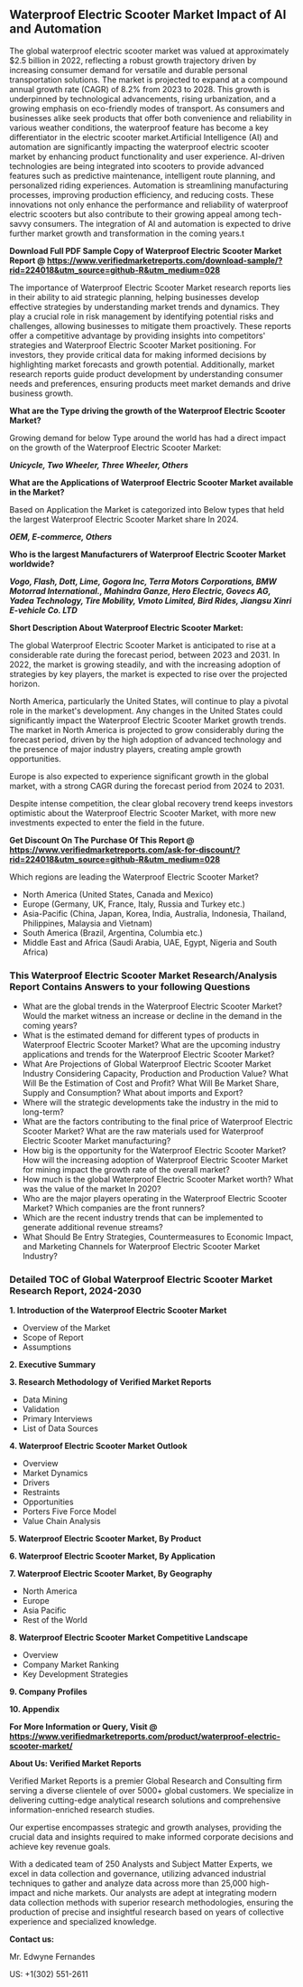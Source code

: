 <h2>Waterproof Electric Scooter Market Impact of AI and Automation</h2>The global waterproof electric scooter market was valued at approximately $2.5 billion in 2022, reflecting a robust growth trajectory driven by increasing consumer demand for versatile and durable personal transportation solutions. The market is projected to expand at a compound annual growth rate (CAGR) of 8.2% from 2023 to 2028. This growth is underpinned by technological advancements, rising urbanization, and a growing emphasis on eco-friendly modes of transport. As consumers and businesses alike seek products that offer both convenience and reliability in various weather conditions, the waterproof feature has become a key differentiator in the electric scooter market.Artificial Intelligence (AI) and automation are significantly impacting the waterproof electric scooter market by enhancing product functionality and user experience. AI-driven technologies are being integrated into scooters to provide advanced features such as predictive maintenance, intelligent route planning, and personalized riding experiences. Automation is streamlining manufacturing processes, improving production efficiency, and reducing costs. These innovations not only enhance the performance and reliability of waterproof electric scooters but also contribute to their growing appeal among tech-savvy consumers. The integration of AI and automation is expected to drive further market growth and transformation in the coming years.t</p><p id="" class=""><strong>Download Full PDF Sample Copy of Waterproof Electric Scooter Market Report @ <a href="https://www.verifiedmarketreports.com/download-sample/?rid=224018&utm_source=github-R&utm_medium=028" target="_blank">https://www.verifiedmarketreports.com/download-sample/?rid=224018&utm_source=github-R&utm_medium=028</a></strong></p><p>The importance of&nbsp;Waterproof Electric Scooter Market research reports lies in their ability to aid strategic planning, helping businesses develop effective strategies by understanding market trends and dynamics. They play a crucial role in risk management by identifying potential risks and challenges, allowing businesses to mitigate them proactively. These reports offer a competitive advantage by providing insights into competitors' strategies and Waterproof Electric Scooter Market positioning. For investors, they provide critical data for making informed decisions by highlighting market forecasts and growth potential. Additionally, market research reports guide product development by understanding consumer needs and preferences, ensuring products meet market demands and drive business growth.</p><p><strong>What are the&nbsp;Type driving the growth of the Waterproof Electric Scooter Market?</strong></p><p id="" class="">Growing demand for below Type around the world has had a direct impact on the growth of the Waterproof Electric Scooter Market:</p><em><strong>Unicycle, Two Wheeler, Three Wheeler, Others</strong></em></p><strong>What are the&nbsp;Applications&nbsp;of Waterproof Electric Scooter Market available in the Market?</strong></p><p id="" class="">Based on Application the Market is categorized into Below types that held the largest Waterproof Electric Scooter Market share In 2024.</p><em><strong>OEM, E-commerce, Others</strong></em></p><strong>Who is the largest Manufacturers of Waterproof Electric Scooter Market worldwide?</strong></p><p><em><strong>Vogo, Flash, Dott, Lime, Gogora Inc, Terra Motors Corporations, BMW Motorrad International., Mahindra Ganze, Hero Electric, Govecs AG, Yadea Technology, Tire Mobility, Vmoto Limited, Bird Rides, Jiangsu Xinri E-vehicle Co. LTD</strong></em></p><p id="" class=""><strong>Short Description About Waterproof Electric Scooter Market:</strong></p><p>The global Waterproof Electric Scooter Market is anticipated to rise at a considerable rate during the forecast period, between 2023 and 2031. In 2022, the market is growing steadily, and with the increasing adoption of strategies by key players, the market is expected to rise over the projected horizon.</p><p>North America, particularly the United States, will continue to play a pivotal role in the market's development. Any changes in the United States could significantly impact the Waterproof Electric Scooter Market growth trends. The market in North America is projected to grow considerably during the forecast period, driven by the high adoption of advanced technology and the presence of major industry players, creating ample growth opportunities.</p><p>Europe is also expected to experience significant growth in the global market, with a strong CAGR during the forecast period from 2024 to 2031.</p><p>Despite intense competition, the clear global recovery trend keeps investors optimistic about the Waterproof Electric Scooter Market, with more new investments expected to enter the field in the future.</p><p id="" class=""><strong>Get Discount On The Purchase Of This Report @ <a href="https://www.verifiedmarketreports.com/ask-for-discount/?rid=224018&utm_source=github-R&utm_medium=028" target="_blank">https://www.verifiedmarketreports.com/ask-for-discount/?rid=224018&utm_source=github-R&utm_medium=028</a></strong></p>Which regions are leading the Waterproof Electric Scooter Market?</p><ul><li>North America (United States, Canada and Mexico)</li><li>Europe (Germany, UK, France, Italy, Russia and Turkey etc.)</li><li>Asia-Pacific (China, Japan, Korea, India, Australia, Indonesia, Thailand, Philippines, Malaysia and Vietnam)</li><li>South America (Brazil, Argentina, Columbia etc.)</li><li>Middle East and Africa (Saudi Arabia, UAE, Egypt, Nigeria and South Africa)</li></ul><h3 id="" class="">This Waterproof Electric Scooter Market Research/Analysis Report Contains Answers to your following Questions</h3><ul><li>What are the global trends in the Waterproof Electric Scooter Market? Would the market witness an increase or decline in the demand in the coming years?</li><li>What is the estimated demand for different types of products in Waterproof Electric Scooter Market? What are the upcoming industry applications and trends for the Waterproof Electric Scooter Market?</li><li>What Are Projections of Global Waterproof Electric Scooter Market Industry Considering Capacity, Production and Production Value? What Will Be the Estimation of Cost and Profit? What Will Be Market Share, Supply and Consumption? What about imports and Export?</li><li>Where will the strategic developments take the industry in the mid to long-term?</li><li>What are the factors contributing to the final price of Waterproof Electric Scooter Market? What are the raw materials used for Waterproof Electric Scooter Market manufacturing?</li><li>How big is the opportunity for the Waterproof Electric Scooter Market? How will the increasing adoption of Waterproof Electric Scooter Market for mining impact the growth rate of the overall market?</li><li>How much is the global Waterproof Electric Scooter Market worth? What was the value of the market In 2020?</li><li>Who are the major players operating in the Waterproof Electric Scooter Market? Which companies are the front runners?</li><li>Which are the recent industry trends that can be implemented to generate additional revenue streams?</li><li>What Should Be Entry Strategies, Countermeasures to Economic Impact, and Marketing Channels for Waterproof Electric Scooter Market Industry?</li></ul><h3 id="" class="">Detailed TOC of Global Waterproof Electric Scooter Market Research Report, 2024-2030</h3><p id="" class=""><strong>1. Introduction of the Waterproof Electric Scooter Market</strong></p><ul><li>Overview of the Market</li><li>Scope of Report</li><li>Assumptions</li></ul><p id="" class=""><strong>2. Executive Summary</strong></p><p id="" class=""><strong>3. Research Methodology of Verified Market Reports</strong></p><ul><li>Data Mining</li><li>Validation</li><li>Primary Interviews</li><li>List of Data Sources</li></ul><p id="" class=""><strong>4. Waterproof Electric Scooter Market Outlook</strong></p><ul><li>Overview</li><li>Market Dynamics</li><li>Drivers</li><li>Restraints</li><li>Opportunities</li><li>Porters Five Force Model</li><li>Value Chain Analysis</li></ul><p id="" class=""><strong>5. Waterproof Electric Scooter Market, By Product</strong></p><p id="" class=""><strong>6. Waterproof Electric Scooter Market, By Application</strong></p><p id="" class=""><strong>7. Waterproof Electric Scooter Market, By Geography</strong></p><ul><li>North America</li><li>Europe</li><li>Asia Pacific</li><li>Rest of the World</li></ul><p id="" class=""><strong>8. Waterproof Electric Scooter Market Competitive Landscape</strong></p><ul><li>Overview</li><li>Company Market Ranking</li><li>Key Development Strategies</li></ul><p id="" class=""><strong>9. Company Profiles</strong></p><p id="" class=""><strong>10. Appendix</strong></p><p id="" class=""><strong>For More Information or Query, Visit @ <a href="https://www.verifiedmarketreports.com/product/waterproof-electric-scooter-market/" target="_blank">https://www.verifiedmarketreports.com/product/waterproof-electric-scooter-market/</a></strong></p><p id="" class=""><strong>About Us: Verified Market Reports</strong></p><p id="" class="">Verified Market Reports is a premier Global Research and Consulting firm serving a diverse clientele of over 5000+ global customers. We specialize in delivering cutting-edge analytical research solutions and comprehensive information-enriched research studies.</p><p id="" class="">Our expertise encompasses strategic and growth analyses, providing the crucial data and insights required to make informed corporate decisions and achieve key revenue goals.</p><p id="" class="">With a dedicated team of 250 Analysts and Subject Matter Experts, we excel in data collection and governance, utilizing advanced industrial techniques to gather and analyze data across more than 25,000 high-impact and niche markets. Our analysts are adept at integrating modern data collection methods with superior research methodologies, ensuring the production of precise and insightful research based on years of collective experience and specialized knowledge.</p><p id="" class=""><strong>Contact us:</strong></p><p id="" class="">Mr. Edwyne Fernandes</p><p id="" class="">US: +1(302) 551-2611</p>